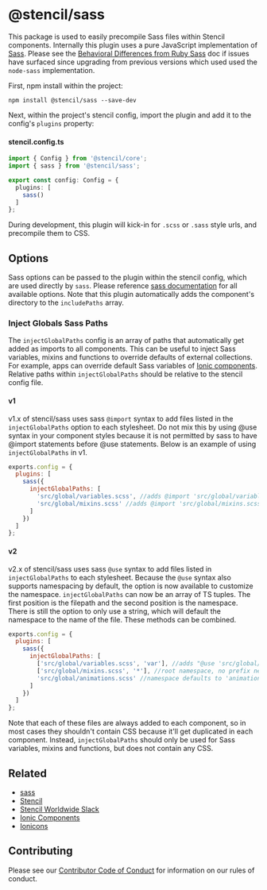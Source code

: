# @stencil/sass

This package is used to easily precompile Sass files within Stencil components. Internally this plugin uses a pure JavaScript implementation of [Sass](https://www.npmjs.com/package/sass). Please see the
[Behavioral Differences from Ruby Sass](https://www.npmjs.com/package/sass#behavioral-differences-from-ruby-sass) doc if issues have surfaced since upgrading from previous versions which used used the `node-sass` implementation.

First, npm install within the project:

```
npm install @stencil/sass --save-dev
```

Next, within the project's stencil config, import the plugin and add it to the config's `plugins` property:

#### stencil.config.ts
```ts
import { Config } from '@stencil/core';
import { sass } from '@stencil/sass';

export const config: Config = {
  plugins: [
    sass()
  ]
};
```

During development, this plugin will kick-in for `.scss` or `.sass` style urls, and precompile them to CSS.


## Options

Sass options can be passed to the plugin within the stencil config, which are used directly by `sass`. Please reference [sass documentation](https://www.npmjs.com/package/sass) for all available options. Note that this plugin automatically adds the component's directory to the `includePaths` array.


### Inject Globals Sass Paths

The `injectGlobalPaths` config is an array of paths that automatically get added as imports to all components. This can be useful to inject Sass variables, mixins and functions to override defaults of external collections. For example, apps can override default Sass variables of [Ionic components](https://www.npmjs.com/package/@ionic/core). Relative paths within `injectGlobalPaths` should be relative to the stencil config file.

#### v1 

v1.x of stencil/sass uses sass `@import` syntax to add files listed in the `injectGlobalPaths` option to each stylesheet.  Do not mix this by using @use syntax in your component styles because it is not permitted by sass to have @import statements before @use statements.  Below is an example of using `injectGlobalPaths` in v1.

```js
exports.config = {
  plugins: [
    sass({
      injectGlobalPaths: [
        'src/global/variables.scss', //adds @import 'src/global/variables.scss' statement
        'src/global/mixins.scss' //adds @import 'src/global/mixins.scss' statement
      ]
    })
  ]
};
```

#### v2

v2.x of stencil/sass uses sass `@use` syntax to add files listed in `injectGlobalPaths` to each stylesheet.  Because the `@use` syntax also supports namespacing by default, the option is now available to customize the namespace. `injectGlobalPaths` can now be an array of TS tuples.  The first position is the filepath and the second position is the namespace.  There is still the option to only use a string, which will default the namespace to the name of the file. These methods can be combined.

```js
exports.config = {
  plugins: [
    sass({
      injectGlobalPaths: [
        ['src/global/variables.scss', 'var'], //adds "@use 'src/global/variables.scss' as var" statement
        ['src/global/mixins.scss', '*'], //root namespace, no prefix needed to access
        'src/global/animations.scss' //namespace defaults to 'animations'
      ]
    })
  ]
};
```

Note that each of these files are always added to each component, so in most cases they shouldn't contain CSS because it'll get duplicated in each component. Instead, `injectGlobalPaths` should only be used for Sass variables, mixins and functions, but does not contain any CSS.


## Related

* [sass](https://www.npmjs.com/package/sass)
* [Stencil](https://stenciljs.com/)
* [Stencil Worldwide Slack](https://stencil-worldwide.slack.com)
* [Ionic Components](https://www.npmjs.com/package/@ionic/core)
* [Ionicons](http://ionicons.com/)


## Contributing

Please see our [Contributor Code of Conduct](https://github.com/ionic-team/ionic/blob/master/CODE_OF_CONDUCT.md) for information on our rules of conduct.